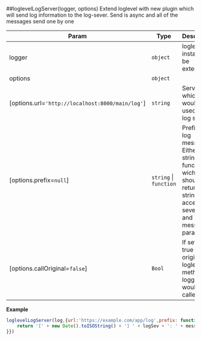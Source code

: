 <a name="loglevelLogServer"></a>
##loglevelLogServer(logger, options)
Extend loglevel with new plugin which will send log information to the log-sever. Send is async and all of the messages send one by one

| Param | Type | Description |
| ----- | ---- | ----------- |
| logger | <code>object</code> | loglevel instance to be extended |
| options | <code>object</code> |  |
| \[options.url=<code>&#x27;http://localhost:8000/main/log&#x27;</code>\] | <code>string</code> | Server url which would be used as a log server |
| \[options.prefix=<code>null</code>\] | <code>string</code> \| <code>function</code> | Prefix for all log messages. Either string or function wich should return string and accept log severity and message as parameters |
| \[options.callOriginal=<code>false</code>\] | <code>Bool</code> | If set to true - original loglevel method for logging would be called |

**Example**  
```js
loglevelLogServer(log,{url:'https://example.com/app/log',prefix: function(logSev,message) {
    return '[' + new Date().toISOString() + '] ' + logSev + ': ' + message + '\n'   
}})
```